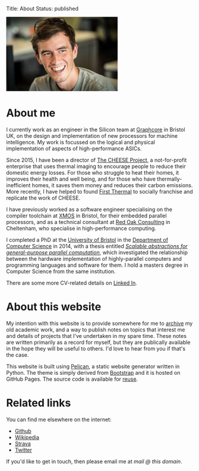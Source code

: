 Title: About
Status: published

<img src="/images/mugshot.jpg" width="300" class="img-fluid" alt="mugshot">

# About me

I currently work as an engineer in the Silicon team at
[Graphcore](http://www.graphcore.ai) in Bristol UK, on the design and
implementation of new processors for machine intelligence. My work is focussed
on the logical and physical implementation of aspects of high-performance ASICs.

 Since 2015, I have been a director of [The CHEESE
Project](http://www.cheeseproject.co.uk), a not-for-profit enterprise that uses
thermal imaging to encourage people to reduce their domestic energy losses. For
those who struggle to heat their homes, it improves their health and well
being, and for those who have thermally-inefficient homes, it saves them money
and reduces their carbon emissions. More recently, I have helped to found [First
Thermal](http://www.first-thermal.co.uk) to socially franchise and replicate
the work of CHEESE.

I have previously worked as a software engineer specialising on the compiler
toolchain at [XMOS](http://www.xmos.com) in Bristol, for their embedded
parallel processors, and as a technical consultant at [Red Oak
Consulting](http://www.redoakconsulting.co.uk) in Cheltenham, who specialise in
high-performance computing.

I completed a PhD at the [University of Bristol](http://www.bris.ac.uk) in the
[Department of Computer Science](http://www.cs.bris.ac.uk) in 2014, with a
thesis entitled *[Scalable abstractions for general-purpose parallel
computation]({filename}/thesis.md)*, which investigated the relationship
between the hardware implementation of highly-parallel computers and
programming languages and software for them. I hold a masters degree in
Computer Science from the same institution.

There are some more CV-related details on
[Linked In](https://www.linkedin.com/in/jameswhanlon).


# About this website

My intention with this website is to provide somewhere for me to
[archive](/archive.html) my old academic work, and a way to publish notes on
topics that interest me and details of projects that I've undertaken in my
spare time. These notes are written primarily as a record for myself, but they
are publically available in the hope they will be useful to others. I'd
love to hear from you if that's the case.

This website is built using [Pelican](https://blog.getpelican.com), a static
website generator written in Python. The theme is simply derived from
[Bootstrap](https://getbootstrap.com) and it is hosted on GitHub Pages. The
source code is available for
[reuse](https://github.com/jameshanlon/jameshanlon.github.io).

# Related links

You can find me elsewhere on the internet:

* [Github](https://github.com/jameshanlon)
* [Wikipedia](http://en.wikipedia.org/wiki/User:JamieHanlon)
* [Strava](https://www.strava.com/athletes/5351937)
* [Twitter](https://twitter.com/jameswhanlon)

If you'd like to get in touch, then please email me at *mail @ this domain*.
